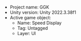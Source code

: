 <!-- UNITY CODE ASSIST INSTRUCTIONS START -->
- Project name: GGK
- Unity version: Unity 2022.3.38f1
- Active game object:
  - Name: Speed Display
  - Tag: Untagged
  - Layer: UI
<!-- UNITY CODE ASSIST INSTRUCTIONS END -->